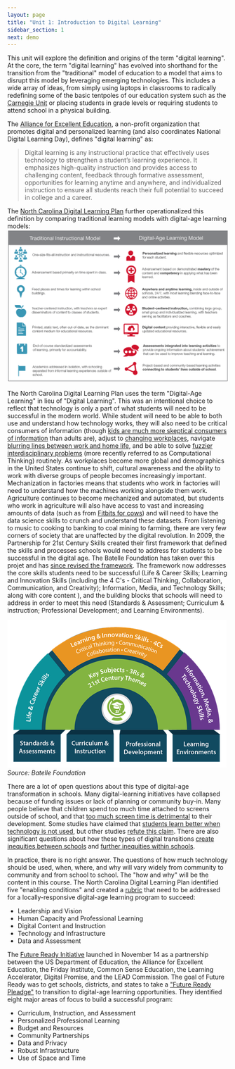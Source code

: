 ```yaml
---
layout: page
title: "Unit 1: Introduction to Digital Learning"
sidebar_section: 1
next: demo
---
```


This unit will explore the definition and origins of the term "digital learning". At the core, the term "digital learning" has evolved into shorthand for the transition from the "traditional" model of education to a model that aims to disrupt this model by leveraging emerging technologies. This includes a wide array of ideas, from simply using laptops in classrooms to radically redefining some of the basic tentpoles of our education system such as the [Carnegie Unit](https://www.carnegiefoundation.org/faqs/carnegie-unit/) or placing students in grade levels or requiring students to attend school in a physical building.

The [Alliance for Excellent Education](https://digitallearningday.org/about-dlday/), a non-profit organization that promotes digital and personalized learning (and also coordinates National Digital Learning Day), defines "digital learning" as: 
>Digital learning is any instructional practice that effectively uses technology to strengthen a student’s learning experience. It emphasizes high-quality instruction and provides access to challenging content, feedback through formative assessment, opportunities for learning anytime and anywhere, and individualized instruction to ensure all students reach their full potential to succeed in college and a career.

The [North Carolina Digital Learning Plan](ncdli.fi.ncsu.edu/dlplan/) further operationalized this definition by comparing traditional learning models with digital-age learning models:
![Comparison between traditional instructional model and digital-age learning model](dlmodel.png)

The North Carolina Digital Learning Plan uses the term "Digital-Age Learning" in lieu of "Digital Learning". This was an intentional choice to reflect that technology is only a part of what students will need to be successful in the modern world. While student will need to be able to both use and understand how technology works, they will also need to be critical consumers of information (though [kids are much more skeptical consumers of information](https://www.commonsensemedia.org/news-and-media-literacy/do-tweens-and-teens-believe-fake-news) than adults are), adjust to [changing workplaces](https://hbr.org/1998/05/the-alternative-workplace-changing-where-and-how-people-work), navigate [blurring lines between work and home life](https://www.forbes.com/sites/shelcyvjoseph/2019/10/17/forget-work-life-balance-try-achieving-work-life-blend-instead/#68eae943d946), and be able to solve [fuzzier interdisciplinary problems](https://www.careerbuilder.com/advice/what-are-problemsolving-skills-and-why-are-they-important) (more recently referred to as Computational Thinking) routinely. As workplaces become more global and demographics in the United States continue to shift, cultural awareness and the ability to work with diverse groups of people becomes increasingly important. Mechanization in factories means that students who work in factories will need to understand how the machines working alongside them work. Agriculture continues to become mechanized and automated, but students who work in agriculture will also have access to vast and increasing amounts of data (such as from [Fitbits for cows](https://www.zdnet.com/article/building-iot-for-the-industry-technology-left-behind/)) and will need to have the data science skills to crunch and understand these datasets. From listening to music to cooking to banking to coal mining to farming, there are very few corners of society that are unaffected by the digital revolution. In 2009, the Partnership for 21st Century Skills created their first framework that defined the skills and processes schools would need to address for students to be successful in the digital age. The Batelle Foundation has taken over this projet and has [since revised the framework](http://www.battelleforkids.org/networks/p21). The framework now addresses the core skills students need to be successful (Life & Career Skills; Learning and Innovation Skills (including the 4 C's - Critical Thinking, Collaboration, Communication, and Creativity); Information, Media, and Technology Skills; along with core content ), and the building blocks that schools will need to address in order to meet this need (Standards & Assessment; Curriculum & instruction; Professional Development; and Learning Environments).

<p class="text-center">
<img src="p21.png" class="rounded" alt="The framework now addresses the core skills students need to be successful (Life & Career Skills; Learning and Innovation Skills (including the 4 C's - Critical Thinking, Collaboration, Communication, and Creativity); Information, Media, and Technology Skills; along with core content ), and the building blocks that schools will need to address in order to meet this need (Standards & Assessment; Curriculum & instruction; Professional Development; and Learning Environments)."><br/><cite class="text-center">Source: Batelle Foundation</cite>
</p>

There are a lot of open questions about this type of digital-age transformation in schools. Many digital-learning initiatives have collapsed because of funding issues or lack of planning or community buy-in. Many people believe that children spend too much time attached to screens outside of school, and that [too much screen time is detrimental](https://www.theatlantic.com/education/archive/2018/11/screen-time-backlash/567934/) to their development. Some studies have claimed that [students learn better when technology is not used](https://www.educationnext.org/should-professors-ban-laptops-classroom-computer-use-affects-student-learning-study/), but other studies [refute this claim](https://www.brookings.edu/blog/brown-center-chalkboard/2019/05/08/is-technology-good-or-bad-for-learning/). There are also significant questions about how these types of digital transitions [create inequities between schools](https://www.insidehighered.com/digital-learning/blogs/technology-and-learning/technology-driving-educational-inequality) and [further inequities within schools](http://www.ascd.org/publications/educational-leadership/feb19/vol76/num05/Teaching-Our-Way-to-Digital-Equity.aspx).

In practice, there is no right answer. The questions of how much technology should be used, when, where, and why will vary widely from community to community and from school to school. The "how and why" will be the content in this course. The North Carolina Digital Learning Plan identified five "enabling conditions" and created a [rubric](https://ncdli.fi.ncsu.edu/rubric/) that need to be addressed for a locally-responsive digital-age learning program to succeed:
* Leadership and Vision
* Human Capacity and Professional Learning
* Digital Content and Instruction
* Technology and Infrastructure
* Data and Assessment

The [Future Ready Initiative](https://futureready.org/ourwork/future-ready-frameworks/) launched in November 14 as a partnership between the US Department of Education, the Alliance for Excellent Education, the Friday Institute, Common Sense Education, the Learning Accelerator, Digital Promise, and the LEAD Commission. The goal of Future Ready was to get schools, districts, and states to take a ["Future Ready Pleadge"](https://futureready.org/thenetwork/take-the-pledge/) to transition to digital-age learning opportunities. They identified eight major areas of focus to build a successful program:
* Curriculum, Instruction, and Assessment
* Personalized Professional Learning
* Budget and Resources
* Community Partnerships
* Data and Privacy
* Robust Infrastructure
* Use of Space and Time
